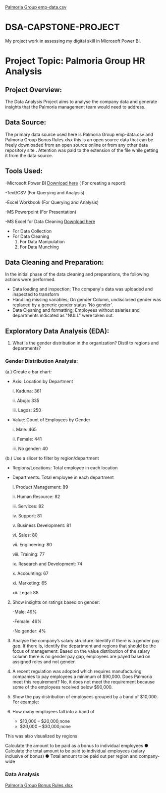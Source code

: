 [Palmoria Group emp-data.csv](https://github.com/user-attachments/files/21054322/Palmoria.Group.emp-data.csv) 
# DSA-CAPSTONE-PROJECT
My project work in assessing my digital skill in Microsoft Power BI.

# Project Topic: Palmoria Group HR Analysis

## Project Overview:
The Data Analysis Project aims to analyse the company data and generate insights that the Palmoria management team would need to address.

## Data Source:
The primary data source used here is Palmoria Group emp-data.csv and Palmoria Group Bonus Rules.xlsx this is an open source data that can be freely downloaded from an open source online or from any other data repository site . Attention was paid to the extension of the file while getting it from the data source.

## Tools Used:
-Microsoft Power BI [Download here](https://www.microsoft.com/en-us/download/details.aspx?id=58494) ( For creating a report)

-Text/CSV (For Querying and Analysis)

-Excel Workbook (For Querying and Analysis)

-MS Powerpoint (For Presentation)

-MS Excel for Data Cleaning [Download here](https://www.microsoft.com)
- For Data Collection
- For Data Cleaning
  1. For Data Manipulation
  2. For Data Munching
 
## Data Cleaning and Preparation:
In the initial phase of the data cleaning and preparations, the following actions were performed. 
- Data loading and inspection; The company's data was uploaded and inspected to transform
- Handling missing variables; On gender Column, undisclosed gender was replaced by a generic gender status 'No gender'.
- Data Cleaning and formatting; Employees without salaries and departments indicated as "NULL" were taken out.

## Exploratory Data Analysis (EDA):

1. What is the gender distribution in the organization? Distil to regions and
departments?
### Gender Distribution Analysis:
(a.) Create a bar chart:
 - Axis: Location by Department
   
    i. Kaduna: 361
   
    ii. Abuja: 335

    iii. Lagos: 250

- Value: Count of Employees by Gender
     
    i. Male: 465
   
    ii. Female: 441
   
    iii. No gender: 40

(b.) Use a slicer to filter by region/department
- Regions/Locations: Total employee in each location
  
    

- Departments: Total employee in each department
  
   
    i. Product Management: 89

    ii. Human Resource: 82
  
    iii. Services: 82

    iv. Support: 81

    v. Business Development: 81
  
    vi. Sales: 80
  
    vii. Engineering: 80
  
    viii. Training: 77
  
    ix. Research and Development: 74

    x. Accounting: 67
  
    xi. Marketing: 65
  
    xii. Legal: 88
  

2. Show insights on ratings based on gender:
   
    -Male: 49%
   
    -Female: 46%
   
    -No gender: 4%
    
      
3. Analyse the company’s salary structure. Identify if there is a gender pay gap. If
there is, identify the department and regions that should be the focus of
management:
Based on the value distribution of the salary column there is no gender pay gap, employees are payed based on assigned roles and not gender.

4. A recent regulation was adopted which requires manufacturing companies to pay
employees a minimum of $90,000. Does Palmoria meet this requirement? No, it does not meet the requirement because some of the employees received below $90,000.

5. Show the pay distribution of employees grouped by a band of $10,000. For example:

6. How many employees fall into a band of
   - $10,000 – $20,000,none
   - $20,000 – $30,000,none

 This was also visualized by regions

 Calculate the amount to be paid as a bonus to individual employees
● Calculate the total amount to be paid to individual employees (salary inclusive of
bonus)
● Total amount to be paid out per region and company-wide




### Data Analysis



[Palmoria Group Bonus Rules.xlsx](https://github.com/user-attachments/files/21054349/Palmoria.Group.Bonus.Rules.xlsx)
